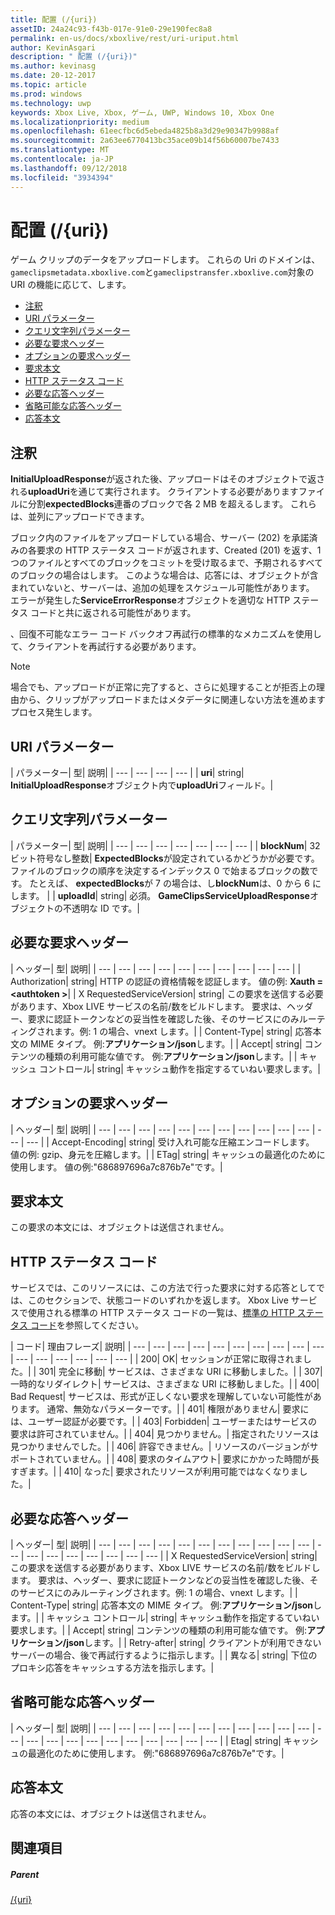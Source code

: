 ```yaml
---
title: 配置 (/{uri})
assetID: 24a24c93-f43b-017e-91e0-29e190fec8a8
permalink: en-us/docs/xboxlive/rest/uri-uriput.html
author: KevinAsgari
description: " 配置 (/{uri})"
ms.author: kevinasg
ms.date: 20-12-2017
ms.topic: article
ms.prod: windows
ms.technology: uwp
keywords: Xbox Live, Xbox, ゲーム, UWP, Windows 10, Xbox One
ms.localizationpriority: medium
ms.openlocfilehash: 61eecfbc6d5ebeda4825b8a3d29e90347b9988af
ms.sourcegitcommit: 2a63ee6770413bc35ace09b14f56b60007be7433
ms.translationtype: MT
ms.contentlocale: ja-JP
ms.lasthandoff: 09/12/2018
ms.locfileid: "3934394"
---
```

# <a name="put-uri"></a>配置 (/{uri})
ゲーム クリップのデータをアップロードします。
これらの Uri のドメインは、`gameclipsmetadata.xboxlive.com`と`gameclipstransfer.xboxlive.com`対象の URI の機能に応じて、します。

  * [注釈](#ID4EX)
  * [URI パラメーター](#ID4EQB)
  * [クエリ文字列パラメーター](#ID4ERC)
  * [必要な要求ヘッダー](#ID4EBE)
  * [オプションの要求ヘッダー](#ID4ENG)
  * [要求本文](#ID4EWH)
  * [HTTP ステータス コード](#ID4ECAAC)
  * [必要な応答ヘッダー](#ID4EYEAC)
  * [省略可能な応答ヘッダー](#ID4ELHAC)
  * [応答本文](#ID4ELIAC)

<a id="ID4EX"></a>


## <a name="remarks"></a>注釈

**InitialUploadResponse**が返された後、アップロードはそのオブジェクトで返される**uploadUri**を通じて実行されます。 クライアントする必要がありますファイルに分割**expectedBlocks**連番のブロックで各 2 MB を超えるします。 これらは、並列にアップロードできます。

ブロック内のファイルをアップロードしている場合、サーバー (202) を承諾済みの各要求の HTTP ステータス コードが返されます、Created (201) を返す、1 つのファイルとすべてのブロックをコミットを受け取るまで、予期されるすべてのブロックの場合はします。 このような場合は、応答には、オブジェクトが含まれていないと、サーバーは、追加の処理をスケジュール可能性があります。 エラーが発生した**ServiceErrorResponse**オブジェクトを適切な HTTP ステータス コードと共に返される可能性があります。

、回復不可能なエラー コード バックオフ再試行の標準的なメカニズムを使用して、クライアントを再試行する必要があります。

> [!NOTE] 
> 場合でも、アップロードが正常に完了すると、さらに処理することが拒否上の理由から、クリップがアップロードまたはメタデータに関連しない方法を進めますプロセス発生します。


<a id="ID4EQB"></a>


## <a name="uri-parameters"></a>URI パラメーター

| パラメーター| 型| 説明|
| --- | --- | --- | --- |
| <b>uri</b>| string| <b>InitialUploadResponse</b>オブジェクト内で<b>uploadUri</b>フィールド。|

<a id="ID4ERC"></a>


## <a name="query-string-parameters"></a>クエリ文字列パラメーター

| パラメーター| 型| 説明|
| --- | --- | --- | --- | --- | --- | --- |
| <b>blockNum</b>| 32 ビット符号なし整数| <b>ExpectedBlocks</b>が設定されているかどうかが必要です。 ファイルのブロックの順序を決定するインデックス 0 で始まるブロックの数です。 たとえば、 <b>expectedBlocks</b>が 7 の場合は、し<b>blockNum</b>は、0 から 6 にします。 |
| <b>uploadId</b>| string| 必須。 <b>GameClipsServiceUploadResponse</b>オブジェクトの不透明な ID です。|

<a id="ID4EBE"></a>


## <a name="required-request-headers"></a>必要な要求ヘッダー

| ヘッダー| 型| 説明|
| --- | --- | --- | --- | --- | --- | --- | --- | --- | --- |
| Authorization| string| HTTP の認証の資格情報を認証します。 値の例: <b>Xauth =&lt;authtoken ></b>|
| X RequestedServiceVersion| string| この要求を送信する必要があります、Xbox LIVE サービスの名前/数をビルドします。 要求は、ヘッダー、要求に認証トークンなどの妥当性を確認した後、そのサービスにのみルーティングされます。例: 1 の場合、vnext します。|
| Content-Type| string| 応答本文の MIME タイプ。 例:<b>アプリケーション/json</b>します。|
| Accept| string| コンテンツの種類の利用可能な値です。 例:<b>アプリケーション/json</b>します。|
| キャッシュ コントロール| string| キャッシュ動作を指定するていねい要求します。|

<a id="ID4ENG"></a>


## <a name="optional-request-headers"></a>オプションの要求ヘッダー

| ヘッダー| 型| 説明|
| --- | --- | --- | --- | --- | --- | --- | --- | --- | --- | --- | --- | --- |
| Accept-Encoding| string| 受け入れ可能な圧縮エンコードします。 値の例: gzip、身元を圧縮します。|
| ETag| string| キャッシュの最適化のために使用します。 値の例:"686897696a7c876b7e"です。|

<a id="ID4EWH"></a>


## <a name="request-body"></a>要求本文

この要求の本文には、オブジェクトは送信されません。

<a id="ID4ECAAC"></a>


## <a name="http-status-codes"></a>HTTP ステータス コード

サービスでは、このリソースには、この方法で行った要求に対する応答としてでは、このセクションで、状態コードのいずれかを返します。 Xbox Live サービスで使用される標準の HTTP ステータス コードの一覧は、[標準の HTTP ステータス コード](../../additional/httpstatuscodes.md)を参照してください。

| コード| 理由フレーズ| 説明|
| --- | --- | --- | --- | --- | --- | --- | --- | --- | --- | --- | --- | --- | --- | --- | --- |
| 200| OK| セッションが正常に取得されました。|
| 301| 完全に移動| サービスは、さまざまな URI に移動しました。|
| 307| 一時的なリダイレクト| サービスは、さまざまな URI に移動しました。|
| 400| Bad Request| サービスは、形式が正しくない要求を理解していない可能性があります。 通常、無効なパラメーターです。|
| 401| 権限がありません| 要求には、ユーザー認証が必要です。|
| 403| Forbidden| ユーザーまたはサービスの要求は許可されていません。|
| 404| 見つかりません。| 指定されたリソースは見つかりませんでした。|
| 406| 許容できません。| リソースのバージョンがサポートされていません。|
| 408| 要求のタイムアウト| 要求にかかった時間が長すぎます。|
| 410| なった| 要求されたリソースが利用可能ではなくなりました。|

<a id="ID4EYEAC"></a>


## <a name="required-response-headers"></a>必要な応答ヘッダー

| ヘッダー| 型| 説明|
| --- | --- | --- | --- | --- | --- | --- | --- | --- | --- | --- | --- | --- | --- | --- | --- | --- | --- | --- |
| X RequestedServiceVersion| string| この要求を送信する必要があります、Xbox LIVE サービスの名前/数をビルドします。 要求は、ヘッダー、要求に認証トークンなどの妥当性を確認した後、そのサービスにのみルーティングされます。例: 1 の場合、vnext します。|
| Content-Type| string| 応答本文の MIME タイプ。 例:<b>アプリケーション/json</b>します。|
| キャッシュ コントロール| string| キャッシュ動作を指定するていねい要求します。|
| Accept| string| コンテンツの種類の利用可能な値です。 例:<b>アプリケーション/json</b>します。|
| Retry-after| string| クライアントが利用できないサーバーの場合、後で再試行するように指示します。|
| 異なる| string| 下位のプロキシ応答をキャッシュする方法を指示します。|

<a id="ID4ELHAC"></a>


## <a name="optional-response-headers"></a>省略可能な応答ヘッダー

| ヘッダー| 型| 説明|
| --- | --- | --- | --- | --- | --- | --- | --- | --- | --- | --- | --- | --- | --- | --- | --- | --- | --- | --- | --- | --- | --- |
| Etag| string| キャッシュの最適化のために使用します。 例:"686897696a7c876b7e"です。|

<a id="ID4ELIAC"></a>


## <a name="response-body"></a>応答本文

応答の本文には、オブジェクトは送信されません。

<a id="ID4EWIAC"></a>


## <a name="see-also"></a>関連項目

<a id="ID4EYIAC"></a>


##### <a name="parent"></a>Parent

[/{uri}](uri-uri.md)
